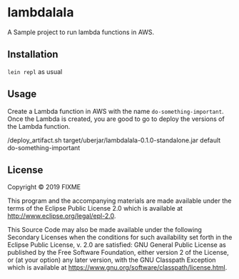 # lambdalala

A Sample project to run lambda functions in AWS.

## Installation

`lein repl` as usual

## Usage

Create a Lambda function in AWS with the name `do-something-important`. Once the Lambda is created, you are good to go to deploy the versions of the Lambda function.

/deploy_artifact.sh target/uberjar/lambdalala-0.1.0-standalone.jar default do-something-important


## License

Copyright © 2019 FIXME

This program and the accompanying materials are made available under the
terms of the Eclipse Public License 2.0 which is available at
http://www.eclipse.org/legal/epl-2.0.

This Source Code may also be made available under the following Secondary
Licenses when the conditions for such availability set forth in the Eclipse
Public License, v. 2.0 are satisfied: GNU General Public License as published by
the Free Software Foundation, either version 2 of the License, or (at your
option) any later version, with the GNU Classpath Exception which is available
at https://www.gnu.org/software/classpath/license.html.
